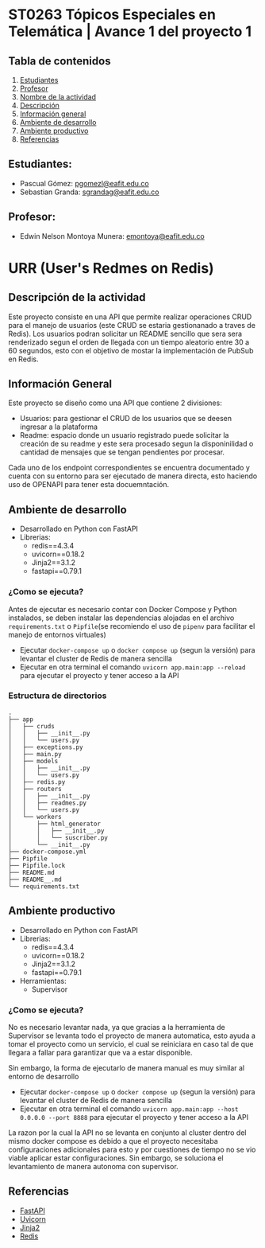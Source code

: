 # ST0263 Tópicos Especiales en Telemática | Avance 1 del proyecto 1

## Tabla de contenidos
1. [Estudiantes](#estudiantes)
2. [Profesor](#profesor)
3. [Nombre de la actividad](#nombre)
4. [Descripción](#descripcion)
5. [Información general](#info)
6. [Ambiente de desarrollo](#dev)
7. [Ambiente productivo](#prod)
8. [Referencias](#ref)


## Estudiantes: <a name="estudiantes"/>

- Pascual Gómez: pgomezl@eafit.edu.co
- Sebastian Granda: sgrandag@eafit.edu.co

## Profesor: <a name="profesor"/>

- Edwin Nelson Montoya Munera: emontoya@eafit.edu.co


# URR (User's Redmes on Redis) <a name="nombre"/>

## Descripción de la actividad <a name="descripcion"/>

Este proyecto consiste en una API que permite realizar operaciones CRUD para el manejo de usuarios (este CRUD se estaria gestionanado a traves de Redis). Los usuarios podran solicitar un README sencillo que sera sera renderizado segun el orden de llegada con un tiempo aleatorio entre 30 a 60 segundos, esto con el objetivo de mostar la implementación de PubSub en Redis.


## Información General <a name="info"/>

Este proyecto se diseño como una API que contiene 2 divisiones:
- Usuarios: para gestionar el CRUD de los usuarios que se deesen ingresar a la plataforma
- Readme: espacio donde un usuario registrado puede solicitar la creación de su readme y este sera procesado segun la disponinilidad o cantidad de mensajes que se tengan pendientes por procesar.

Cada uno de los endpoint correspondientes se encuentra documentado y cuenta con su entorno para ser ejecutado de manera directa, esto haciendo uso de OPENAPI para tener esta docuemntación.

## Ambiente de desarrollo <a name="dev">

- Desarrollado en Python con FastAPI
- Librerias:
  - redis==4.3.4
  - uvicorn==0.18.2
  - Jinja2==3.1.2
  - fastapi==0.79.1

### ¿Como se ejecuta?

Antes de ejecutar es necesario contar con Docker Compose y Python instalados, se deben instalar las dependencias alojadas en el archivo `requirements.txt` o `Pipfile`(se recomiendo el uso de `pipenv` para facilitar el manejo de entornos virtuales)

- Ejecutar `docker-compose up` o `docker compose up` (segun la versión) para levantar el cluster de Redis de manera sencilla
- Ejecutar en otra terminal el comando `uvicorn app.main:app --reload` para ejecutar el proyecto y tener acceso a la API

### Estructura de directorios
```
.
├── app
│   ├── cruds
│   │   ├── __init__.py
│   │   └── users.py
│   ├── exceptions.py
│   ├── main.py
│   ├── models
│   │   ├── __init__.py
│   │   └── users.py
│   ├── redis.py
│   ├── routers
│   │   ├── __init__.py
│   │   ├── readmes.py
│   │   └── users.py
│   └── workers
│       ├── html_generator
│       │   ├── __init__.py
│       │   └── suscriber.py
│       └── __init__.py
├── docker-compose.yml
├── Pipfile
├── Pipfile.lock
├── README.md
├── README__.md
└── requirements.txt
```

## Ambiente productivo <a name="prod">

- Desarrollado en Python con FastAPI
- Librerias:
  - redis==4.3.4
  - uvicorn==0.18.2
  - Jinja2==3.1.2
  - fastapi==0.79.1
- Herramientas:
  - Supervisor

### ¿Como se ejecuta?
No es necesario levantar nada, ya que gracias a la herramienta de Supervisor se levanta todo el proyecto de manera automatica, esto ayuda a tomar el proyecto como un servicio, el cual se reiniciara en caso tal de que llegara a fallar para garantizar que va a estar disponible.

Sin embargo, la forma de ejecutarlo de manera manual es muy similar al entorno de desarrollo

- Ejecutar `docker-compose up` o `docker compose up` (segun la versión) para levantar el cluster de Redis de manera sencilla
- Ejecutar en otra terminal el comando `uvicorn app.main:app --host 0.0.0.0 --port 8888` para ejecutar el proyecto y tener acceso a la API

La razon por la cual la API no se levanta en conjunto al cluster dentro del mismo docker compose es debido a que el proyecto necesitaba configuraciones adicionales para esto y por cuestiones de tiempo no se vio viable aplicar estar configuraciones. Sin embargo, se soluciona el levantamiento de manera autonoma con supervisor.

## Referencias <a name="ref"/>

- [FastAPI](https://fastapi.tiangolo.com/)
- [Uvicorn](https://www.uvicorn.org/)
- [Jinja2](https://jinja.palletsprojects.com/en/3.1.x/)
- [Redis](https://redis.io/)